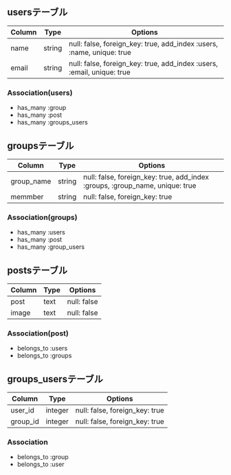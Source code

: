 ## usersテーブル

|Column|Type|Options|
|------|----|-------|
|name|string|null: false, foreign_key: true, add_index :users, :name, unique: true|
|email|string|null: false, foreign_key: true, add_index :users, :email, unique: true|

### Association(users)
- has_many :group
- has_many :post
- has_many :groups_users

## groupsテーブル
|Column|Type|Options|
|------|----|-------|
|group_name|string|null: false, foreign_key: true, add_index :groups, :group_name, unique: true|
|memmber|string|null: false, foreign_key: true|

### Association(groups)
- has_many :users
- has_many :post
- has_many :group_users

## postsテーブル
|Column|Type|Options|
|------|----|-------|
|post|text|null: false|
|image|text|null: false|

### Association(post)
- belongs_to :users
- belongs_to :groups

## groups_usersテーブル

|Column|Type|Options|
|------|----|-------|
|user_id|integer|null: false, foreign_key: true|
|group_id|integer|null: false, foreign_key: true|

### Association
- belongs_to :group
- belongs_to :user

